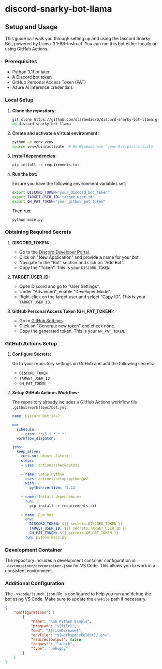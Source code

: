 # discord-snarky-bot-llama

## Setup and Usage

This guide will walk you through setting up and using the Discord Snarky Bot, powered by Llama-3.1-8B-Instruct. You can run this bot either locally or using GitHub Actions.

### Prerequisites

- Python 3.11 or later
- A Discord bot token
- GitHub Personal Access Token (PAT)
- Azure AI Inference credentials

### Local Setup

1. **Clone the repository:**

    ```sh
    git clone https://github.com/slashedzer0/discord-snarky-bot-llama.git
    cd discord-snarky-bot-llama
    ```

2. **Create and activate a virtual environment:**

    ```sh
    python -m venv venv
    source venv/bin/activate  # On Windows use `venv\Scripts\activate`
    ```

3. **Install dependencies:**

    ```sh
    pip install -r requirements.txt
    ```

4. **Run the bot:**

    Ensure you have the following environment variables set:

    ```sh
    export DISCORD_TOKEN="your_discord_bot_token"
    export TARGET_USER_ID="target_user_id"
    export GH_PAT_TOKEN="your_github_pat_token"
    ```

    Then run:

    ```sh
    python main.py
    ```

### Obtaining Required Secrets

1. **DISCORD_TOKEN:**

   - Go to the [Discord Developer Portal](https://discord.com/developers/applications).
   - Click on "New Application" and provide a name for your bot.
   - Navigate to the "Bot" section and click on "Add Bot".
   - Copy the "Token". This is your `DISCORD_TOKEN`.

2. **TARGET_USER_ID:**

   - Open Discord and go to "User Settings".
   - Under "Advanced", enable "Developer Mode".
   - Right-click on the target user and select "Copy ID". This is your `TARGET_USER_ID`.

3. **GitHub Personal Access Token (GH_PAT_TOKEN):**

   - Go to [GitHub Settings](https://github.com/settings/tokens).
   - Click on "Generate new token" and check none.
   - Copy the generated token. This is your `GH_PAT_TOKEN`.

### GitHub Actions Setup

1. **Configure Secrets:**

    Go to your repository settings on GitHub and add the following secrets:

    - `DISCORD_TOKEN`
    - `TARGET_USER_ID`
    - `GH_PAT_TOKEN`

2. **Setup GitHub Actions Workflow:**

    The repository already includes a GitHub Actions workflow file `.github/workflows/bot.yml`:

    ```yaml
    name: Discord Bot 24/7

    on:
      schedule:
        - cron: '*/5 * * * *'
      workflow_dispatch:

    jobs:
      keep_alive:
        runs-on: ubuntu-latest
        steps:
        - uses: actions/checkout@v2
        
        - name: Setup Python
          uses: actions/setup-python@v2
          with:
            python-version: '3.11'
        
        - name: Install dependencies
          run: |
            pip install -r requirements.txt
        
        - name: Run Bot
          env:
            DISCORD_TOKEN: ${{ secrets.DISCORD_TOKEN }}
            TARGET_USER_ID: ${{ secrets.TARGET_USER_ID }}
            GH_PAT_TOKEN: ${{ secrets.GH_PAT_TOKEN }}
          run: python main.py
    ```

### Development Container

The repository includes a development container configuration in `.devcontainer/devcontainer.json` for VS Code. This allows you to work in a consistent environment.

### Additional Configuration

The `.vscode/launch.json` file is configured to help you run and debug the bot using VS Code. Make sure to update the `envFile` path if necessary.

```json
{
    "configurations": [
        {
            "name": "Run Python Sample",
            "program": "${file}",
            "cwd": "${fileDirname}",
            "envFile": "${workspaceFolder}/.env",
            "redirectOutput": false,
            "request": "launch",
            "type": "debugpy"
        }
    ]
}
